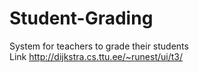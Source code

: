 # Student-Grading
System for teachers to grade their students <br>
Link http://dijkstra.cs.ttu.ee/~runest/ui/t3/
